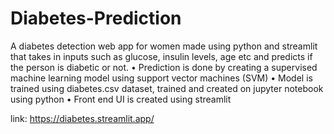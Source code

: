# Diabetes-Prediction
                          
A diabetes detection web app for women made using python and streamlit that takes in inputs such as glucose, insulin levels, age etc and predicts if the person is diabetic or not.
•	Prediction is done by creating a supervised machine learning model using support vector machines (SVM)
•	Model is trained using diabetes.csv dataset, trained and created on jupyter notebook using python
•	Front end UI is created using streamlit

 link: https://diabetes.streamlit.app/
